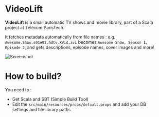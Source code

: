 # VideoLift

**VideoLift** is a small automatic TV shows and movie library, part of a Scala project at Télécom ParisTech.

It fetches metadata automatically from file names : e.g.
`Awesome.Show.s01e02.hdtv.XVid.avi` becomes `Awesome Show, Season 1, Episode
2`, and gets descriptions, episode names, cover images and more!

![Screenshot](https://raw.github.com/fxthomas/VideoLift/master/images/Screenshot.png)

# How to build?

You need to :

  * Get Scala and SBT (Simple Build Tool)
  * Edit the `src/main/resources/props/default.props` and add your DB settings and file library paths

